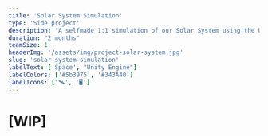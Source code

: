```yaml
---
title: 'Solar System Simulation'
type: 'Side project'
description: 'A selfmade 1:1 simulation of our Solar System using the Unity 3D engine. Inspired by SpaceEngine on Steam.'
duration: "2 months"
teamSize: 1
headerImg: '/assets/img/project-solar-system.jpg'
slug: 'solar-system-simulation'
labelText: ['Space', "Unity Engine"]
labelColors: ['#5b3975', '#343A40']
labelIcons: ['🛰️', '🖥️']
---
```


# [WIP]